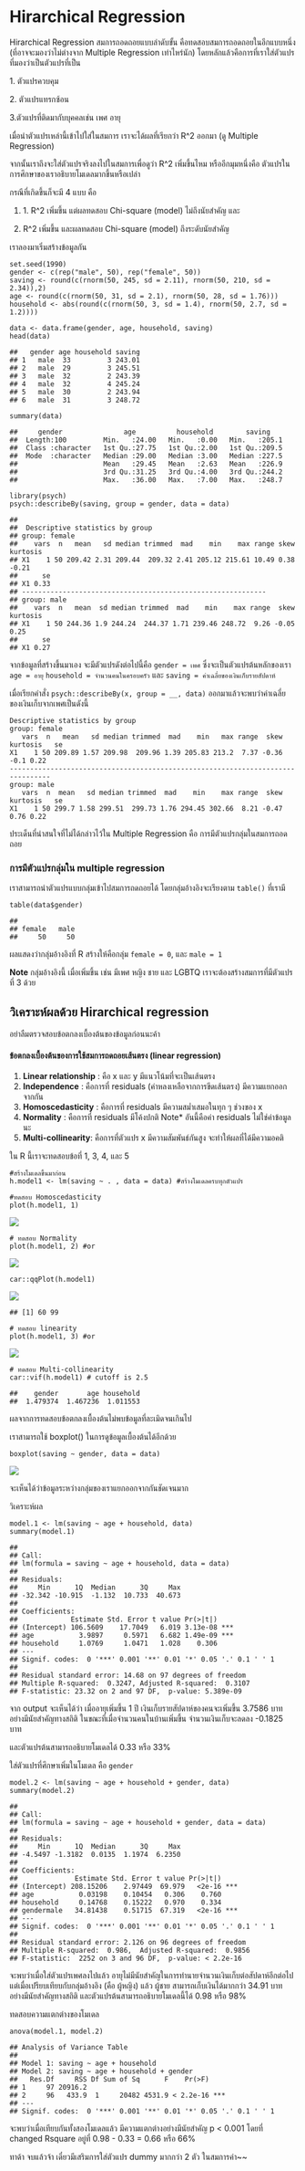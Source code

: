 # Hirarchical Regression

Hirarchical Regression สมการถอดถอยแบบลำดับขั้น
คือทดสอบสมการถอดถอยในอีกแบบหนึ่ง (ที่อาจจะมองว่าไม่ต่างจาก Multiple
Regression เท่าไหร่นัก)
โดยหลักแล้วคือการที่เราใส่ตัวแปรที่มองว่าเป็นตัวแปรที่เป็น

1\. ตัวแปรควบคุม

2\. ตัวแปรแทรกซ้อน

3.ตัวแปรที่ติดมากับบุคคลเช่น เพศ อายุ

เมื่อนำตัวแปรเหล่านี้เข้าไปใส่ในสมการ เราจะได้ผลที่เรียกว่า R^2 ออกมา
(ดู Multiple Regression)

จากนั้นเราถึงจะใส่ตัวแปรจริงลงไปในสมการเพื่อดูว่า R^2 เพิ่มขึ้นไหม
หรืออีกมุมหนึ่งคือ ตัวแปรในการศึกษาของเราอธิบายโมเดลมากขึ้นหรือเปล่า

กรณีที่เกิดขึ้นก็จะมี 4 แบบ คือ

1.  1\. R^2 เพิ่มขึ้น แต่ผลทดสอบ Chi-square (model) ไม่ถึงนัยสำคัญ และ

2.  R^2 เพิ่มขึ้น และผลทดสอบ Chi-square (model) ถึงระดับนัยสำคัญ

เราลองมาเริ่มสร้างข้อมูลกัน

    set.seed(1990)
    gender <- c(rep("male", 50), rep("female", 50))
    saving <- round(c(rnorm(50, 245, sd = 2.11), rnorm(50, 210, sd = 2.34)),2)
    age <- round(c(rnorm(50, 31, sd = 2.1), rnorm(50, 28, sd = 1.76)))
    household <- abs(round(c(rnorm(50, 3, sd = 1.4), rnorm(50, 2.7, sd = 1.2))))

    data <- data.frame(gender, age, household, saving)
    head(data)

    ##   gender age household saving
    ## 1   male  33         3 243.01
    ## 2   male  29         3 245.51
    ## 3   male  32         2 243.39
    ## 4   male  32         4 245.24
    ## 5   male  30         2 243.94
    ## 6   male  31         3 248.72

    summary(data)

    ##     gender               age          household        saving     
    ##  Length:100         Min.   :24.00   Min.   :0.00   Min.   :205.1  
    ##  Class :character   1st Qu.:27.75   1st Qu.:2.00   1st Qu.:209.5  
    ##  Mode  :character   Median :29.00   Median :3.00   Median :227.5  
    ##                     Mean   :29.45   Mean   :2.63   Mean   :226.9  
    ##                     3rd Qu.:31.25   3rd Qu.:4.00   3rd Qu.:244.2  
    ##                     Max.   :36.00   Max.   :7.00   Max.   :248.7

    library(psych)
    psych::describeBy(saving, group = gender, data = data)

    ## 
    ##  Descriptive statistics by group 
    ## group: female
    ##    vars  n   mean   sd median trimmed  mad    min    max range skew kurtosis
    ## X1    1 50 209.42 2.31 209.44  209.32 2.41 205.12 215.61 10.49 0.38    -0.21
    ##      se
    ## X1 0.33
    ## ------------------------------------------------------------ 
    ## group: male
    ##    vars  n   mean  sd median trimmed  mad    min    max range  skew kurtosis
    ## X1    1 50 244.36 1.9 244.24  244.37 1.71 239.46 248.72  9.26 -0.05     0.25
    ##      se
    ## X1 0.27

จากข้อมูลที่สร้างขึ้นมาเอง จะมีตัวแปรดังต่อไปนี้คือ `gender = เพศ`
ซึ่งจะเป็นตัวแปรต้นหลักของเรา `age = อายุ`
`household = จำนวนคนในครอบครัว` และ
`saving = ค่าเฉลี่ยของเงินเก็บรายสัปดาห์`

เมื่อเรียกคำสั่ง `psych::describeBy(x, group = __, data)`
ออกมาแล้วจะพบว่าค่าเฉลี่ยของเงินเก็บจากเพศเป็นดังนี้

    Descriptive statistics by group 
    group: female
       vars  n   mean   sd median trimmed  mad    min   max range  skew kurtosis   se
    X1    1 50 209.89 1.57 209.98  209.96 1.39 205.83 213.2  7.37 -0.36     -0.1 0.22
    -------------------------------------------------------------------------------- 
    group: male
       vars  n  mean   sd median trimmed  mad    min    max range  skew kurtosis   se
    X1    1 50 299.7 1.58 299.51  299.73 1.76 294.45 302.66  8.21 -0.47     0.76 0.22

ประเด็นที่น่าสนใจที่ไม่ได้กล่าวไว้ใน Multiple Regression คือ
การมีตัวแปรกลุ่มในสมการถอดถอย

### การมีตัวแปรกลุ่มใน multiple regression

เราสามารถนำตัวแปรแบบกลุ่มเข้าไปสมการถดถอยได้ โดยกลุ่มอ้างอิงจะเรียงตาม
`table()` ที่เรามี

    table(data$gender)

    ## 
    ## female   male 
    ##     50     50

ผลแสดงว่ากลุ่มอ้างอิงที่ R สร้างให้คือกลุ่ม `female = 0`, และ `male = 1`

**Note** กลุ่มอ้างอิงนี้ เมื่อเพิ่มขึ้น เช่น มีเพศ หญิง ชาย และ LGBTQ
เราจะต้องสร้างสมการที่มีตัวแปรที่ 3 ด้วย

## วิเคราะห์ผลด้วย Hirarchical regression

อย่าลืมตรวจสอบข้อตกลงเบื้องต้นของข้อมูลก่อนนะค้า

#### ข้อตกลงเบื้องต้นของการใช้สมการถดถอยเส้นตรง (linear regression)

1.  **Linear relationship** : คือ x และ y มีแนวโน้มที่จะเป็นเส้นตรง
2.  **Independence** : คือการที่ residuals (ค่าหลงเหลือจากการขีดเส้นตรง)
    มีความแยกออกจากกัน
3.  **Homoscedasticity** : คือการที่ residuals มีความสม่ำเสมอในทุก ๆ
    ช่วงของ x
4.  **Normality** : คือการที่ residuals มีโค้งปกติ Note\* อันนี้คือค่า
    residuals ไม่ใช่ค่าข้อมูลนะ
5.  **Multi-collinearity**: คือการที่ตัวแปร x มีความสัมพันธ์กันสูง
    จะทำให้ผลที่ได้มีความอคติ

ใน R นี้เราจะทดสอบข้อที่ 1, 3, 4, และ 5

    #สร้างโมเดลขึ้นมาก่อน
    h.model1 <- lm(saving ~ . , data = data) #สร้างโมเดลครบทุกตัวแปร

    #ทดสอบ Homoscedasticity
    plot(h.model1, 1)

![](hirarchical_files/figure-markdown_strict/unnamed-chunk-3-1.png)

    # ทดสอบ Normality
    plot(h.model1, 2) #or

![](hirarchical_files/figure-markdown_strict/unnamed-chunk-3-2.png)

    car::qqPlot(h.model1)

![](hirarchical_files/figure-markdown_strict/unnamed-chunk-3-3.png)

    ## [1] 60 99

    # ทดสอบ linearity
    plot(h.model1, 3) #or

![](hirarchical_files/figure-markdown_strict/unnamed-chunk-3-4.png)

    # ทดสอบ Multi-collinearity
    car::vif(h.model1) # cutoff is 2.5

    ##    gender       age household 
    ##  1.479374  1.467236  1.011553

ผลจากการทดสอบข้อตกลงเบื้องต้นไม่พบข้อมูลที่ละเมิดจนเกินไป

เราสามารถใช้ boxplot() ในการดูข้อมูลเบื้องต้นได้อีกด้วย

    boxplot(saving ~ gender, data = data)

![](hirarchical_files/figure-markdown_strict/unnamed-chunk-4-1.png)

จะเห็นได้ว่าข้อมูลระหว่างกลุ่มของเราแยกออกจากกันชัดเจนมาก

วิเคราะห์ผล

    model.1 <- lm(saving ~ age + household, data)
    summary(model.1)

    ## 
    ## Call:
    ## lm(formula = saving ~ age + household, data = data)
    ## 
    ## Residuals:
    ##     Min      1Q  Median      3Q     Max 
    ## -32.342 -10.915  -1.132  10.733  40.673 
    ## 
    ## Coefficients:
    ##             Estimate Std. Error t value Pr(>|t|)    
    ## (Intercept) 106.5609    17.7049   6.019 3.13e-08 ***
    ## age           3.9897     0.5971   6.682 1.49e-09 ***
    ## household     1.0769     1.0471   1.028    0.306    
    ## ---
    ## Signif. codes:  0 '***' 0.001 '**' 0.01 '*' 0.05 '.' 0.1 ' ' 1
    ## 
    ## Residual standard error: 14.68 on 97 degrees of freedom
    ## Multiple R-squared:  0.3247, Adjusted R-squared:  0.3107 
    ## F-statistic: 23.32 on 2 and 97 DF,  p-value: 5.389e-09

จาก output จะเห็นได้ว่า เมื่ออายุเพิ่มขึ้น 1 ปี
เงินเก็บรายสัปดาห์ของคนจะเพิ่มขึ้น 3.7586 บาท อย่างมีนัยสำคัญทางสถิติ
ในขณะที่เมื่อจำนวนคนในบ้านเพิ่มขึ้น จำนวนเงินเก็บจะลดลง -0.1825 บาท

และตัวแปรต้นสามารถอธิบายโมเดลได้ 0.33 หรือ 33%

ใส่ตัวแปรที่ศึกษาเพิ่มในโมเดล คือ `gender`

    model.2 <- lm(saving ~ age + household + gender, data)
    summary(model.2)

    ## 
    ## Call:
    ## lm(formula = saving ~ age + household + gender, data = data)
    ## 
    ## Residuals:
    ##     Min      1Q  Median      3Q     Max 
    ## -4.5497 -1.3182  0.0135  1.1974  6.2350 
    ## 
    ## Coefficients:
    ##              Estimate Std. Error t value Pr(>|t|)    
    ## (Intercept) 208.15206    2.97449  69.979   <2e-16 ***
    ## age           0.03198    0.10454   0.306    0.760    
    ## household     0.14768    0.15222   0.970    0.334    
    ## gendermale   34.81438    0.51715  67.319   <2e-16 ***
    ## ---
    ## Signif. codes:  0 '***' 0.001 '**' 0.01 '*' 0.05 '.' 0.1 ' ' 1
    ## 
    ## Residual standard error: 2.126 on 96 degrees of freedom
    ## Multiple R-squared:  0.986,  Adjusted R-squared:  0.9856 
    ## F-statistic:  2252 on 3 and 96 DF,  p-value: < 2.2e-16

จะพบว่าเมื่อใส่ตัวแปรเพศลงไปแล้ว
อายุไม่มีนัยสำคัญในการทำนายจำนวนเงินเก็บต่อสัปดาห์อีกต่อไป
แต่เมื่อเปรียบเทียบกับกลุ่มอ้างอิง (คือ ผู้หญิง) แล้ว ผู้ชาย
สามารถเก็บเงินได้มากกว่า 34.91 บาทอย่างมีนัยสำคัญทางสถิติ
และตัวแปรต้นสามารถอธิบายโมเดลนี้ได้ 0.98 หรือ 98%

ทดสอบความแตกต่างของโมเดล

    anova(model.1, model.2)

    ## Analysis of Variance Table
    ## 
    ## Model 1: saving ~ age + household
    ## Model 2: saving ~ age + household + gender
    ##   Res.Df     RSS Df Sum of Sq      F    Pr(>F)    
    ## 1     97 20916.2                                  
    ## 2     96   433.9  1     20482 4531.9 < 2.2e-16 ***
    ## ---
    ## Signif. codes:  0 '***' 0.001 '**' 0.01 '*' 0.05 '.' 0.1 ' ' 1

จะพบว่าเมื่อเทียบกันทั้งสองโมเดลแล้ว มีความแตกต่างอย่างมีนัยสำคัญ p &lt;
0.001 โดยที่ changed Rsquare อยู่ที่ 0.98 - 0.33 = 0.66 หรือ 66%

ทาด้า จบแล้วจ้า เดี๋ยวมีเสริมการใส่ตัวแปร dummy มากกว่า 2 ตัว
ในสมการค่า~~
